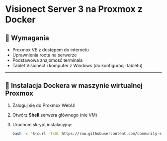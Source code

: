 # Visionect Server 3 na Proxmox z Docker

## 🧰 Wymagania

- Proxmox VE z dostępem do internetu
- Uprawnienia roota na serwerze
- Podstawowa znajomość terminala
- Tablet Visionect i komputer z Windows (do konfiguracji tabletu)

---

## 🚀 Instalacja Dockera w maszynie wirtualnej Proxmox

1. Zaloguj się do Proxmox WebUI
2. Otwórz **Shell** serwera głównego (nie VM)
3. Uruchom skrypt instalacyjny:

   ```bash
   bash -c "$(curl -fsSL https://raw.githubusercontent.com/community-scripts/ProxmoxVE/main/vm/docker-vm.sh)"
